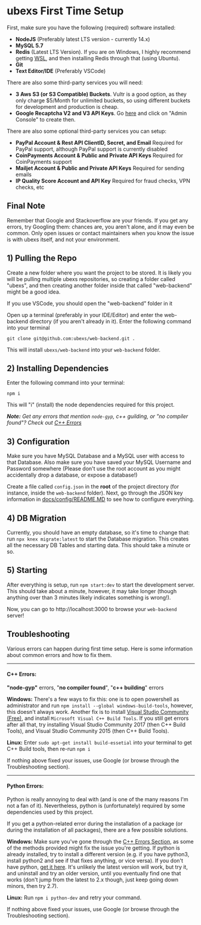 # ubexs First Time Setup

First, make sure you have the following (required) software installed:
- **NodeJS** (Preferably latest LTS version - currently 14.x)
- **MySQL 5.7**
- **Redis** (Latest LTS Version). If you are on Windows, I highly recommend getting [WSL](https://docs.microsoft.com/en-us/windows/wsl/install-win10), and then installing Redis through that (using Ubuntu).
- **Git**
- **Text Editor/IDE** (Preferably VSCode)

There are also some third-party services you will need:
- **3 Aws S3 (or S3 Compatible) Buckets**. Vultr is a good option, as they only charge $5/Month for unlimited buckets, so using different buckets for development and production is cheap.
- **Google Recaptcha V2 and V3 API Keys**. Go [here](https://www.google.com/recaptcha/about/) and click on "Admin Console" to create then.

There are also some optional third-party services you can setup:
- **PayPal Account & Rest API ClientID, Secret, and Email** Required for PayPal support, although PayPal support is currently disabled
- **CoinPayments Account & Public and Private API Keys** Required for CoinPayments support
- **Mailjet Account & Public and Private API Keys** Required for sending emails
- **IP Quality Score Account and API Key** Required for fraud checks, VPN checks, etc

## Final Note
Remember that Google and Stackoverflow are your friends. If you get any errors, try Googling them: chances are, you aren't alone, and it may even be common. Only open issues or contact maintainers when you know the issue is with ubexs itself, and not your environment.

## 1) Pulling the Repo
Create a new folder where you want the project to be stored. It is likely you will be pulling multiple ubexs repositories, so creating a folder called "ubexs", and then creating another folder inside that called "web-backend" might be a good idea.

If you use VSCode, you should open the "web-backend" folder in it

Open up a terminal (preferably in your IDE/Editor) and enter the web-backend directory (if you aren't already in it). Enter the following command into your terminal
```
git clone git@github.com:ubexs/web-backend.git .
```
This will install `ubexs/web-backend` into your `web-backend` folder.

## 2) Installing Dependencies
Enter the following command into your terminal:
```
npm i
```
This will "i" (install) the node dependencies required for this project.

***Note:** Get any errors that mention `node-gyp`, c++ guilding, or "no compiler found"? Check out [C++ Errors](#c-errors)*

## 3) Configuration
Make sure you have MySQL Database and a MySQL user with access to that Database. Also make sure you have saved your MySQL Username and Password somewhere (Please don't use the root account as you might accidentally drop a database, or expose a database!)

Create a file called `config.json` in the **root** of the project directory (for instance, inside the `web-backend` folder). Next, go through the JSON key information in [docs/config/README.MD](../config/README.MD) to see how to configure everything.

## 4) DB Migration
Currently, you should have an empty database, so it's time to change that: run `npx knex migrate:latest` to start the Database migration. This creates all the necessary DB Tables and starting data. This should take a minute or so.

## 5) Starting
After everything is setup, run `npm start:dev` to start the development server. This should take about a minute, however, it may take longer (though anything over than 3 minutes likely indicates something is wrong!).

Now, you can go to http://localhost:3000 to browse your `web-backend` server!

## Troubleshooting
Various errors can happen during first time setup. Here is some information about common errors and how to fix them.

---

#### C++ Errors:
**"node-gyp"** errors, "**no compiler found**", "**c++ building**" errors

**Windows:** There's a few ways to fix this: one is to open powershell as administrator and run `npm install --global windows-build-tools`, however, this doesn't always work. Another fix is to install [Visual Studio Community (Free)](https://visualstudio.microsoft.com/downloads/), and install `Microsoft Visual C++ Build Tools`. If you still get errors after all that, try installing Visual Studio Community 2017 (then C++ Build Tools), and Visual Studio Community 2015 (then C++ Build Tools).

**Linux:** Enter `sudo apt-get install build-essetial` into your terminal to get C++ Build tools, then re-run `npm i`

If nothing above fixed your issues, use Google (or browse through the Troubleshooting section).

---

#### Python Errors:
Python is really annoying to deal with (and is one of the many reasons I'm not a fan of it). Nevertheless, python is (unfortunately) required by some dependencies used by this project.

If you get a python-related error during the installation of a package (or during the installation of all packages), there are a few possible solutions.

**Windows:** Make sure you've gone through the [C++ Errors Section](#c-errors), as some of the methods provided might fix the issue you're getting. If python is already installed, try to install a different version (e.g. if you have python3, install python2 and see if that fixes anything, or vice versa). If you don't have python, [get it here](https://www.python.org/downloads/). It's unlikely the latest version will work, but try it, and uninstall and try an older version, until you eventually find one that works (don't jump from the latest to 2.x though, just keep going down minors, then try 2.7).

**Linux:** Run `npm i python-dev` and retry your command.

If nothing above fixed your issues, use Google (or browse through the Troubleshooting section).